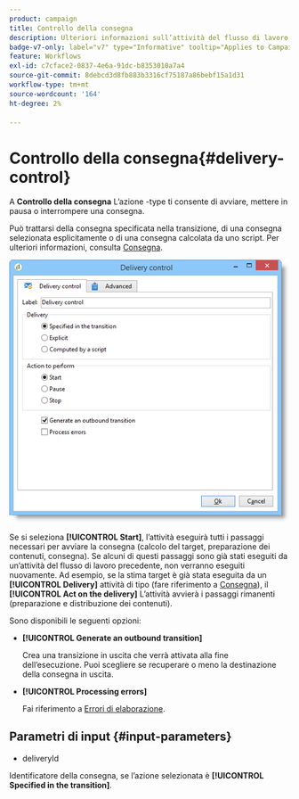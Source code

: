 ```yaml
---
product: campaign
title: Controllo della consegna
description: Ulteriori informazioni sull’attività del flusso di lavoro Controllo consegna
badge-v7-only: label="v7" type="Informative" tooltip="Applies to Campaign Classic v7 only"
feature: Workflows
exl-id: c7cface2-0837-4e6a-91dc-b8353010a7a4
source-git-commit: 8debcd3d8fb883b3316cf75187a86bebf15a1d31
workflow-type: tm+mt
source-wordcount: '164'
ht-degree: 2%

---
```


# Controllo della consegna{#delivery-control}



A **Controllo della consegna** L’azione -type ti consente di avviare, mettere in pausa o interrompere una consegna.

Può trattarsi della consegna specificata nella transizione, di una consegna selezionata esplicitamente o di una consegna calcolata da uno script. Per ulteriori informazioni, consulta [Consegna](delivery.md).

![](assets/edit_diffusion_act.png)

Se si seleziona **[!UICONTROL Start]**, l’attività eseguirà tutti i passaggi necessari per avviare la consegna (calcolo del target, preparazione dei contenuti, consegna). Se alcuni di questi passaggi sono già stati eseguiti da un’attività del flusso di lavoro precedente, non verranno eseguiti nuovamente. Ad esempio, se la stima target è già stata eseguita da un **[!UICONTROL Delivery]** attività di tipo (fare riferimento a [Consegna](delivery.md)), il **[!UICONTROL Act on the delivery]** L’attività avvierà i passaggi rimanenti (preparazione e distribuzione dei contenuti).

Sono disponibili le seguenti opzioni:

* **[!UICONTROL Generate an outbound transition]**

   Crea una transizione in uscita che verrà attivata alla fine dell’esecuzione. Puoi scegliere se recuperare o meno la destinazione della consegna in uscita.

* **[!UICONTROL Processing errors]**

   Fai riferimento a [Errori di elaborazione](monitoring-workflow-execution.md#processing-errors).

## Parametri di input {#input-parameters}

* deliveryId

Identificatore della consegna, se l’azione selezionata è **[!UICONTROL Specified in the transition]**.
